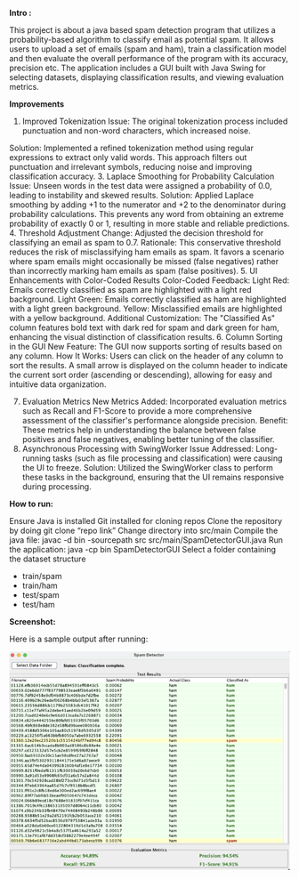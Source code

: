 **Intro :**

This project is about a java based spam detection program that utilizes a probability-based algorithm to classify email as potential spam. It allows users to upload a set of emails (spam and ham), train a classification model and then evaluate the overall performance of the program with its accuracy, precision etc. The application includes a GUI built with Java Swing for selecting datasets, displaying classification results, and viewing evaluation metrics.


**Improvements**
1. Improved Tokenization
Issue:
  	The original tokenization process included punctuation and non-word characters, which increased noise.
   
Solution:
  Implemented a refined tokenization method using regular expressions to extract only valid words. This approach filters out punctuation and irrelevant symbols, reducing noise and improving classification accuracy.
3. Laplace Smoothing for Probability Calculation
Issue:
   Unseen words in the test data were assigned a probability of 0.0, leading to instability and skewed results.
Solution:
Applied Laplace smoothing by adding +1 to the numerator and +2 to the denominator during probability  calculations. This prevents any word from obtaining an extreme probability of exactly 0 or 1, resulting in more stable and reliable predictions.
4. Threshold Adjustment
Change:
   	Adjusted the decision threshold for classifying an email as spam to 0.7.
Rationale:
 	 This conservative threshold reduces the risk of misclassifying ham emails as spam. It favors a scenario where spam emails might occasionally be missed (false negatives) rather than incorrectly marking ham emails as spam (false positives).
5. UI Enhancements with Color-Coded Results
Color-Coded Feedback:
Light Red: Emails correctly classified as spam are highlighted with a light red background.
Light Green: Emails correctly classified as ham are highlighted with a light green background.
Yellow: Misclassified emails are highlighted with a yellow background.
Additional Customization:
  The "Classified As" column features bold text with dark red for spam and dark green for ham, enhancing the visual distinction of classification results.
6. Column Sorting in the GUI
New Feature:
   The GUI now supports sorting of results based on any column.
How It Works:
Users can click on the header of any column to sort the results. A small arrow is displayed on the column header to indicate the current sort order (ascending or descending), allowing for easy and intuitive data organization.


7. Evaluation Metrics
New Metrics Added:
  Incorporated evaluation metrics such as Recall and F1-Score to provide a more comprehensive assessment of the classifier's performance alongside precision.
Benefit:
  These metrics help in understanding the balance between false positives and false negatives, enabling better tuning of the classifier.
8. Asynchronous Processing with SwingWorker
Issue Addressed:
  Long-running tasks (such as file processing and classification) were causing the UI to freeze.
Solution:
   Utilized the SwingWorker class to perform these tasks in the background, ensuring that the UI remains responsive during processing.

**How to run:**

Ensure Java is installed 
Git installed for cloning repos
Clone the repository by doing git clone “repo link”
Change directory into src/main
Compile the java file: javac -d bin -sourcepath src src/main/SpamDetectorGUI.java
Run the application: java -cp bin SpamDetectorGUI
Select a folder containing the dataset structure
- train/spam
- train/ham
- test/spam
- test/ham



**Screenshot:**

Here is a sample output after running:

  <img src="image_720.png" alt="Improved GUI">
</div>

